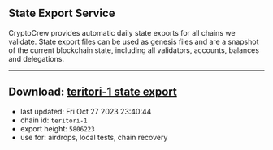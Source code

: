 ## State Export Service
CryptoCrew provides automatic daily state exports for all chains we validate. State export files can be used as genesis files and are a snapshot of the current blockchain state, including all validators, accounts, balances and delegations.

---
**Download: [teritori-1 state export](https://dl.ccvalidators.com/SERVICE/teritori/teritori-1_export_5806223.json)**
---

- last updated: Fri Oct 27 2023 23:40:44
- chain id: `teritori-1`
- export height: `5806223`
- use for: airdrops, local tests, chain recovery
